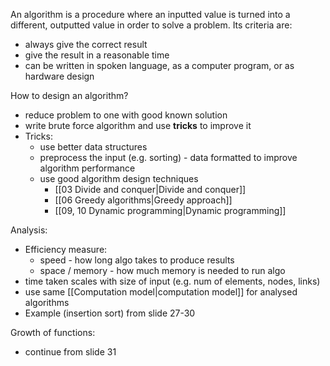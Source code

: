 An algorithm is a procedure where an inputted value is turned into a different, outputted value in order to solve a problem. Its criteria are:
- always give the correct result
- give the result in a reasonable time
- can be written in spoken language, as a computer program, or as hardware design

How to design an algorithm?
- reduce problem to one with good known solution
- write brute force algorithm and use **tricks** to improve it
- Tricks:
	- use better data structures
	- preprocess the input (e.g. sorting) - data formatted to improve algorithm performance
	- use good algorithm design techniques
		- [[03 Divide and conquer|Divide and conquer]]
		- [[06 Greedy algorithms|Greedy approach]]
		- [[09, 10 Dynamic programming|Dynamic programming]]

Analysis:
- Efficiency measure:
	- speed - how long algo takes to produce results
	- space / memory - how much memory is needed to run algo
- time taken scales with size of input (e.g. num of elements, nodes, links)
- use same [[Computation model|computation model]] for analysed algorithms
- Example (insertion sort) from slide 27-30

Growth of functions:
- continue from slide 31
